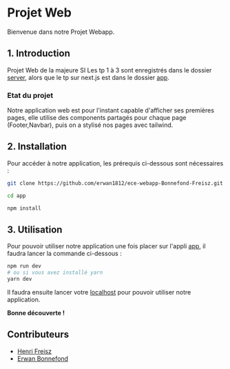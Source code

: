 # Projet Web

Bienvenue dans notre Projet Webapp.

## 1. Introduction

Projet Web de la majeure SI
Les tp 1 à 3 sont enregistrés dans le dossier [server](https://github.com/erwan1812/ece-webapp-Bonnefond-Freisz/tree/master/server), alors que le tp sur next.js est dans le dossier [app](https://github.com/erwan1812/ece-webapp-Bonnefond-Freisz/tree/master/app).

### Etat du projet

Notre application web est pour l'instant capable d'afficher ses premières pages, elle  utilise des components partagés pour chaque page (Footer,Navbar), puis on a stylisé nos pages avec tailwind.

## 2. Installation

Pour accéder à notre application, les prérequis ci-dessous sont nécessaires :

```bash
git clone https://github.com/erwan1812/ece-webapp-Bonnefond-Freisz.git

cd app

npm install
```

## 3. Utilisation

Pour pouvoir utiliser notre application une fois placer sur l'appli  [app](https://github.com/erwan1812/ece-webapp-Bonnefond-Freisz/tree/master/app), il faudra lancer la commande ci-dessous :

```bash
npm run dev
# ou si vous avez installé yarn
yarn dev
```

Il faudra ensuite lancer votre [localhost](http://localhost:3000) pour pouvoir utiliser notre application.

**Bonne découverte !**

## Contributeurs

- [Henri Freisz](https://github.com/henrifreisz)
- [Erwan Bonnefond](https://github.com/erwan1812)
  